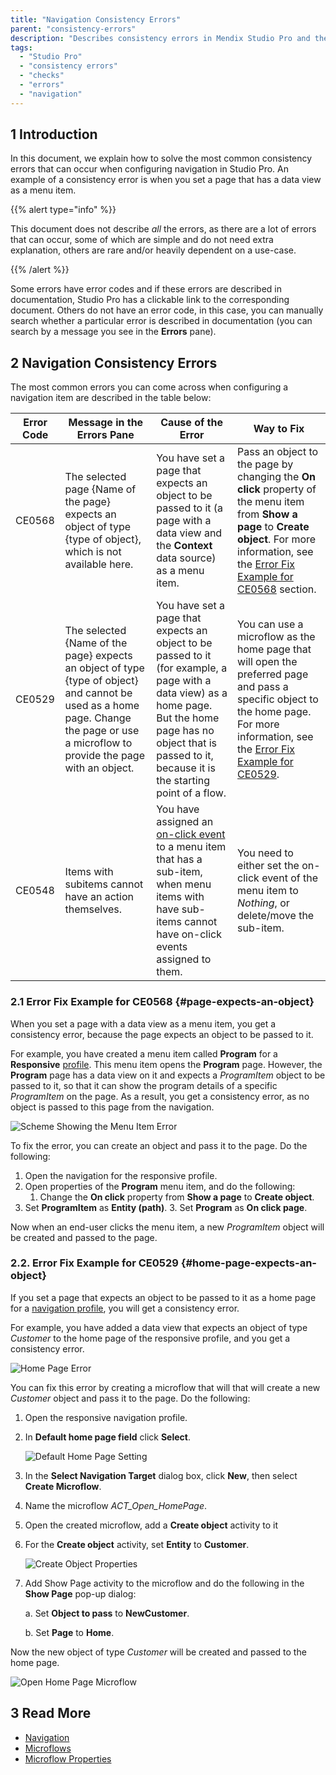 ```yaml
---
title: "Navigation Consistency Errors"
parent: "consistency-errors"
description: "Describes consistency errors in Mendix Studio Pro and the way to fix them."
tags:
  - "Studio Pro"
  - "consistency errors"
  - "checks"
  - "errors"
  - "navigation"
---
```


## 1 Introduction

In this document, we explain how to solve the most common consistency errors that can occur when configuring navigation in Studio Pro. An example of a consistency error is when you set a page that has a data view as a menu item.

{{% alert type="info" %}}

This document does not describe *all* the errors, as there are a lot of errors that can occur, some of which are simple and do not need extra explanation, others are rare and/or heavily dependent on a use-case.

{{% /alert %}}

Some errors have error codes and if these errors are described in documentation, Studio Pro has a clickable link to the corresponding document. Others do not have an error code, in this case, you can manually search whether a particular error is described in documentation (you can search by a message you see in the **Errors** pane).

## 2 Navigation Consistency Errors

The most common errors you can come across when configuring a navigation item are described in the table below:

| Error Code | Message in the Errors Pane                                                                                                                                                           | Cause of the Error                                                                                                                                                                                                     | Way to Fix                                                                                                                                                                                                                   |
| ---------- | ------------------------------------------------------------------------------------------------------------------------------------------------------------------------------------ | ---------------------------------------------------------------------------------------------------------------------------------------------------------------------------------------------------------------------- | ---------------------------------------------------------------------------------------------------------------------------------------------------------------------------------------------------------------------------- |
| CE0568     | The selected page {Name of the page} expects an object of type {type of object}, which is not available here.                                                                        | You have set a page that expects an object to be passed to it (a page with a data view and the **Context** data source) as a menu item.                                                                                | Pass an object to the page by changing the **On click** property  of the menu item from **Show a page** to **Create object**. For more information, see the [Error Fix Example for CE0568](#page-expects-an-object) section. |
| CE0529     | The selected {Name of the page} expects an object of type {type of object} and cannot be used as a home page. Change the page or use a microflow to provide the page with an object. | You have set a page that expects an object to be passed to it (for example, a page with a data view) as a home page. But the home page has no object that is passed to it, because it is the starting point of a flow. | You can use a microflow as the home page that will open the preferred page and pass a specific object to the home page. For more information, see the [Error Fix Example for CE0529](#home-page-expects-an-object).          |
| CE0548     | Items with subitems cannot have an action themselves.                                                                                                                                | You have assigned an [on-click event](on-click-event) to a menu item that has a sub-item, when menu items with have sub-items cannot have on-click events assigned to them.                                            | You need to either set the on-click event of the menu item to *Nothing*, or delete/move the sub-item.                                                                                                                        |

### 2.1 Error Fix Example for CE0568 {#page-expects-an-object}

When you set a page with a data view as a menu item, you get a consistency error, because the page expects an object to be passed to it.

For example, you have created a menu item called **Program** for a **Responsive** [profile](navigation#profiles). This menu item opens the **Program** page. However, the **Program** page has a data view on it and expects a *ProgramItem* object to be passed to it, so that it can show the program details of a specific *ProgramItem* on the page. As a result, you get a consistency error, as no object is passed to this page from the navigation.

![Scheme Showing the Menu Item Error](attachments/consistency-errors-navigation/page-expects-an-object-error.png)

To fix the error, you can create an object and pass it to the page. Do the following:

1. Open the navigation for the responsive profile.
2.  Open properties of the **Program** menu item, and do the following:
    1. Change the **On click** property from **Show a page** to **Create object**.
2. Set **ProgramItem** as **Entity (path)**.
    3. Set **Program** as **On click page**.


Now when an end-user clicks the menu item, a new *ProgramItem* object will be created and passed to the page.

### 2.2. Error Fix Example for CE0529 {#home-page-expects-an-object}

If you set a page that expects an object to be passed to it as a home page for a [navigation profile](navigation#properties), you will get a consistency error.

For example, you have added a data view that expects an object of type *Customer* to the home page of the responsive profile, and you get a consistency error.

![Home Page Error](attachments/consistency-errors-navigation/home-page-error.png)

You can fix this error by creating a microflow that will that will create a new *Customer* object and pass it to the page. Do the following:

1. Open the responsive navigation profile.

2.  In **Default home page field** click **Select**.

    ![Default Home Page Setting](attachments/consistency-errors-navigation/default-home-page-field.png)

3. In the **Select Navigation Target** dialog box, click **New**, then select **Create Microflow**.

4. Name the microflow *ACT_Open_HomePage*.

5. Open the created microflow, add a **Create object** activity to it

6.  For the **Create object** activity, set **Entity** to **Customer**.

    ![Create Object Properties](attachments/consistency-errors-navigation/create-object-properties.png)

7. Add Show Page activity to the microflow and do the following in the **Show Page** pop-up dialog:<br/>

    a. Set **Object to pass** to **NewCustomer**.<br/>

    b. Set **Page** to **Home**.

Now the new object of type *Customer* will be created and passed to the home page.

![Open Home Page Microflow](attachments/consistency-errors-navigation/open-home-page-microflow.png)


## 3 Read More

* [Navigation](navigation)
* [Microflows](microflows)
* [Microflow Properties](microflow)
